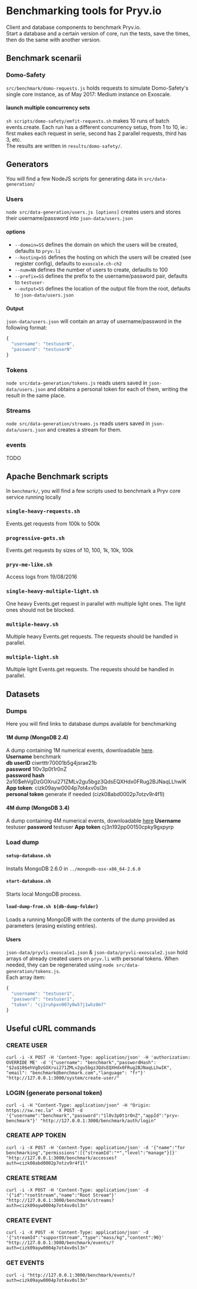 # Benchmarking tools for Pryv.io

Client and database components to benchmark Pryv.io.  
Start a database and a certain version of core, run the tests, save the times, then do the same with another version.

## Benchmark scenarii

### Domo-Safety

`src/benchmark/domo-requests.js` holds requests to simulate Domo-Safety's single core instance, as of May 2017: Medium instance on Exoscale.

#### launch multiple concurrency sets

`sh scripts/domo-safety/emfit-requests.sh` makes 10 runs of batch events.create. Each run has a different concurrency setup, from 1 to 10, ie.: first makes each request in serie, second has 2 parallel requests, third has 3, etc.  
The results are written in `results/domo-safety/`.

## Generators

You will find a few NodeJS scripts for generating data in `src/data-generation/`


### Users

`node src/data-generation/users.js [options]` creates users and stores their username/password into `json-data/users.json`

#### options

- `--domain=SS` defines the domain on which the users will be created, defaults to `pryv.li`
- `--hosting=SS` defines the hosting on which the users will be created (see register config), defaults to `exoscale.ch-ch2`
- `--num=NN` defines the number of users to create, defaults to 100
- `--prefix=SS` defines the prefix to the username/password pair, defaults to `testuser-`
- `--output=SS` defines the location of the output file from the root, defaults to `json-data/users.json`

#### Output

`json-data/users.json` will contain an array of username/password in the following format:
```javascript
{
  "username": "testuserN",
  "password": "testuserN"
}
```


### Tokens

`node src/data-generation/tokens.js` reads users saved in `json-data/users.json` and obtains a personal token for each of them, writing the result in the same place.

### Streams

`node src/data-generation/streams.js` reads users saved in `json-data/users.json` and creates a stream for them.


### events

TODO

## Apache Benchmark scripts

In `benchmark/`, you will find a few scripts used to benchmark a Pryv core service running locally


### `single-heavy-requests.sh`

Events.get requests from 100k to 500k


### `progressive-gets.sh`

Events.get requests by sizes of 10, 100, 1k, 10k, 100k


### `pryv-me-like.sh`

Access logs from 19/08/2016


### `single-heavy-multiple-light.sh`

One heavy Events.get request in parallel with multiple light ones. The light ones should not be blocked.


### `multiple-heavy.sh`

Multiple heavy Events.get requests. The requests should be handled in parallel.


### `multiple-light.sh`

Multiple light Events.get requests. The requests should be handled in parallel.


## Datasets

### Dumps

Here you will find links to database dumps available for benchmarking


#### 1M dump (MongoDB 2.4)

A dump containing 1M numerical events, downloadable [here](https://drive.google.com/open?id=0B6hiVSUep65UV2FMMHNzYkoyS3c).  
**Username** benchmark  
**db userID** ciwrtttr70001b5g4jsrae21b  
**password** 1l0v3p0t1r0nZ  
**password hash** $2a$10$ehVgDzGOXrui271ZMLv2gu5bgz3QdsEQXHdx0FRug2BJNaqLLhwIK  
**App token**: cizk09ayw0004p7ot4xv0sl3n  
**personal token** generate if needed (cizk08abd0002p7otzv9r4f1l)

#### 4M dump (MongoDB 3.4)
A dump containing 4M numerical events, downloadable [here](https://drive.google.com/open?id=0B6hiVSUep65UeVpjOUF2QlFwYVk)
**Username** testuser
**password** testuser
**App token** cj3n192pp00150cpky9gxpyrp

### Load dump

#### `setup-database.sh`

Installs MongoDB 2.6.0 in `../mongodb-osx-x86_64-2.6.0`


#### `start-database.sh`

Starts local MongoDB process.


#### `load-dump-from.sh ${db-dump-folder}`

Loads a running MongoDB with the contents of the dump provided as parameters (erasing existing entries).
  
  
#### Users

`json-data/pryvli-exoscale1.json` & `json-data/pryvli-exoscale2.json` hold arrays of already created users on `pryv.li` with personal tokens. When needed, they can be regenerated using `node src/data-generation/tokens.js`.  
Each array item:  
```javascript
{
  "username": "testuser1",
  "password": "testuser1",
  "token": "cj2ruhpxn007y0w57j1whz8m7"
}
```


## Useful cURL commands

### CREATE USER

`curl -i -X POST -H 'Content-Type: application/json' -H 'authorization: OVERRIDE ME' -d '{"username": "benchmark","passwordHash": "$2a$10$ehVgDzGOXrui271ZMLv2gu5bgz3QdsEQXHdx0FRug2BJNaqLLhwIK", "email": "benchmark@benchmark.com","language": "fr"}' "http://127.0.0.1:3000/system/create-user/"`


### LOGIN (generate personal token)

`curl -i -H "Content-Type: application/json" -H "Origin: https://sw.rec.la" -X POST -d '{"username":"benchmark","password":"1l0v3p0t1r0nZ","appId":"pryv-benchmark"}' "http://127.0.0.1:3000/benchmark/auth/login"`


### CREATE APP TOKEN

`curl -i -X POST -H 'Content-Type: application/json' -d '{"name":"for benchmarking","permissions":[{"streamId":"*","level":"manage"}]}' "http://127.0.0.1:3000/benchmark/accesses?auth=cizk08abd0002p7otzv9r4f1l"`


### CREATE STREAM

`curl -i -X POST -H 'Content-Type: application/json' -d '{"id":"rootStream","name":"Root Stream"}' "http://127.0.0.1:3000/benchmark/streams?auth=cizk09ayw0004p7ot4xv0sl3n"`


### CREATE EVENT

`curl -i -X POST -H 'Content-Type: application/json' -d '{"streamId":"supportStream","type":"mass/kg","content":90}' "http://127.0.0.1:3000/benchmark/events/?auth=cizk09ayw0004p7ot4xv0sl3n"`


### GET EVENTS

`curl -i "http://127.0.0.1:3000/benchmark/events/?auth=cizk09ayw0004p7ot4xv0sl3n"`

